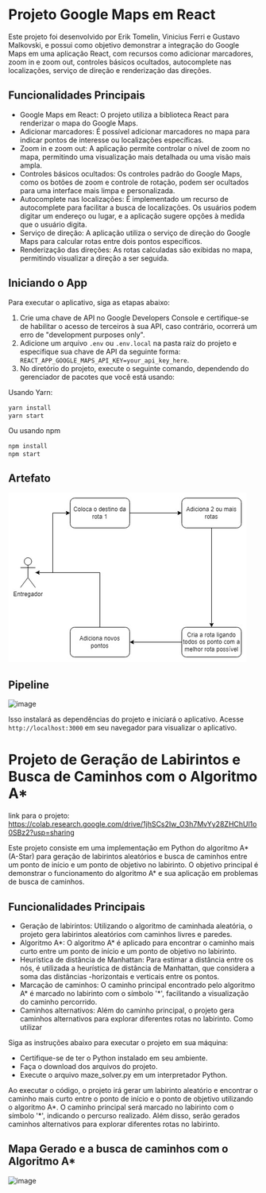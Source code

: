 # Projeto Google Maps em React

Este projeto foi desenvolvido por Erik Tomelin, Vinicius Ferri e Gustavo Malkovski, e possui como objetivo demonstrar a integração do Google Maps em uma aplicação React, com recursos como adicionar marcadores, zoom in e zoom out, controles básicos ocultados, autocomplete nas localizações, serviço de direção e renderização das direções.

## Funcionalidades Principais

- Google Maps em React: O projeto utiliza a biblioteca React para renderizar o mapa do Google Maps.
- Adicionar marcadores: É possível adicionar marcadores no mapa para indicar pontos de interesse ou localizações específicas.
- Zoom in e zoom out: A aplicação permite controlar o nível de zoom no mapa, permitindo uma visualização mais detalhada ou uma visão mais ampla.
- Controles básicos ocultados: Os controles padrão do Google Maps, como os botões de zoom e controle de rotação, podem ser ocultados para uma interface mais limpa e personalizada.
- Autocomplete nas localizações: É implementado um recurso de autocomplete para facilitar a busca de localizações. Os usuários podem digitar um endereço ou lugar, e a aplicação sugere opções à medida que o usuário digita.
- Serviço de direção: A aplicação utiliza o serviço de direção do Google Maps para calcular rotas entre dois pontos específicos.
- Renderização das direções: As rotas calculadas são exibidas no mapa, permitindo visualizar a direção a ser seguida.

## Iniciando o App

Para executar o aplicativo, siga as etapas abaixo:

1. Crie uma chave de API no Google Developers Console e certifique-se de habilitar o acesso de terceiros à sua API, caso contrário, ocorrerá um erro de "development purposes only".
2. Adicione um arquivo `.env` ou `.env.local` na pasta raiz do projeto e especifique sua chave de API da seguinte forma: `REACT_APP_GOOGLE_MAPS_API_KEY=your_api_key_here`.
3. No diretório do projeto, execute o seguinte comando, dependendo do gerenciador de pacotes que você está usando:

Usando Yarn:

```
yarn install
yarn start
```

Ou usando npm

```
npm install
npm start
```
## Artefato
![alt text](Diagramas/artefatos.jpg)

## Pipeline
![image](https://github.com/erik-tomelin/quick-map-search/assets/63025296/cd431e42-6e9c-4fe2-a48a-08a02d7a6394)

Isso instalará as dependências do projeto e iniciará o aplicativo. Acesse `http://localhost:3000` em seu navegador para visualizar o aplicativo.

# Projeto de Geração de Labirintos e Busca de Caminhos com o Algoritmo A*
link para o projeto: https://colab.research.google.com/drive/1jhSCs2Iw_O3h7MvYy28ZHChUl1o0SBz2?usp=sharing

Este projeto consiste em uma implementação em Python do algoritmo A* (A-Star) para geração de labirintos aleatórios e busca de caminhos entre um ponto de início e um ponto de objetivo no labirinto. O objetivo principal é demonstrar o funcionamento do algoritmo A* e sua aplicação em problemas de busca de caminhos.

## Funcionalidades Principais
- Geração de labirintos: Utilizando o algoritmo de caminhada aleatória, o projeto gera labirintos aleatórios com caminhos livres e paredes.
- Algoritmo A*: O algoritmo A* é aplicado para encontrar o caminho mais curto entre um ponto de início e um ponto de objetivo no labirinto.
- Heurística de distância de Manhattan: Para estimar a distância entre os nós, é utilizada a heurística de distância de Manhattan, que considera a soma das distâncias -horizontais e verticais entre os pontos.
- Marcação de caminhos: O caminho principal encontrado pelo algoritmo A* é marcado no labirinto com o símbolo '*', facilitando a visualização do caminho percorrido.
- Caminhos alternativos: Além do caminho principal, o projeto gera caminhos alternativos para explorar diferentes rotas no labirinto.
Como utilizar


Siga as instruções abaixo para executar o projeto em sua máquina:
- Certifique-se de ter o Python instalado em seu ambiente.
- Faça o download dos arquivos do projeto.
- Execute o arquivo maze_solver.py em um interpretador Python.

Ao executar o código, o projeto irá gerar um labirinto aleatório e encontrar o caminho mais curto entre o ponto de início e o ponto de objetivo utilizando o algoritmo A*. 
O caminho principal será marcado no labirinto com o símbolo '*', indicando o percurso realizado. Além disso, serão gerados caminhos alternativos para explorar diferentes rotas no labirinto.

## Mapa Gerado e a busca de caminhos com o Algoritmo A*
![image](https://github.com/erik-tomelin/quick-map-search/assets/63025296/ae6d83c8-e60f-42e6-9110-29d485740c31)
